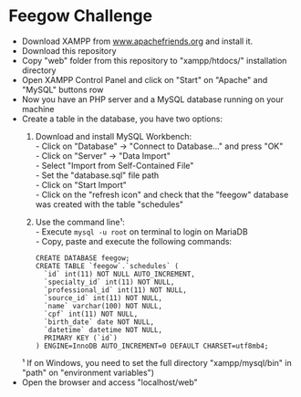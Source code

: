 # Feegow Challenge

- Download XAMPP from www.apachefriends.org and install it.
- Download this repository
- Copy "web" folder from this repository to "xampp/htdocs/" installation directory
- Open XAMPP Control Panel and click on "Start" on "Apache" and "MySQL" buttons row
- Now you have an PHP server and a MySQL database running on your machine
- Create a table in the database, you have two options:  
    1) Download and install MySQL Workbench:  
      - Click on "Database" -> "Connect to Database..." and press "OK"  
      - Click on "Server" -> "Data Import"  
      - Select "Import from Self-Contained File"  
      - Set the "database.sql" file path  
      - Click on "Start Import"  
      - Click on the "refresh icon" and check that the "feegow" database was created with the table "schedules"
     
    2) Use the command line¹:  
      - Execute `mysql -u root` on terminal to login on MariaDB  
      - Copy, paste and execute the following commands:  
        ```
        CREATE DATABASE feegow;  
        CREATE TABLE `feegow`.`schedules` (
          `id` int(11) NOT NULL AUTO_INCREMENT,
          `specialty_id` int(11) NOT NULL,
          `professional_id` int(11) NOT NULL,
          `source_id` int(11) NOT NULL,
          `name` varchar(100) NOT NULL,
          `cpf` int(11) NOT NULL,
          `birth_date` date NOT NULL,
          `datetime` datetime NOT NULL,
          PRIMARY KEY (`id`)
        ) ENGINE=InnoDB AUTO_INCREMENT=0 DEFAULT CHARSET=utf8mb4;
        ```  
     ¹ If on Windows, you need to set the full directory "xampp/mysql/bin" in "path" on "environment variables")
- Open the browser and access "localhost/web"
